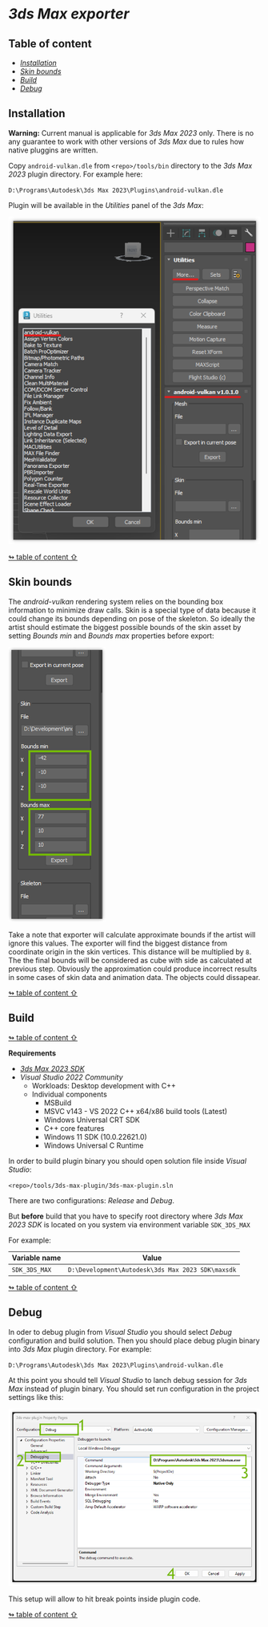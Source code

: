 # _3ds Max exporter_

## <a id="table-of-content">Table of content</a>

- [_Installation_](#installation)
- [_Skin bounds_](#skin-bounds)
- [_Build_](#build)
- [_Debug_](#debug)

## <a id="installation">Installation</a>

**Warning:** Current manual is applicable for _3ds Max 2023_ only. There is no any guarantee to work with other versions of _3ds Max_ due to rules how native pluggins are written.

Copy `android-vulkan.dle` from `<repo>/tools/bin` directory to the _3ds Max 2023_ plugin directory. For example here:

`D:\Programs\Autodesk\3ds Max 2023\Plugins\android-vulkan.dle`

Plugin will be available in the _Utilities_ panel of the _3ds Max_:

<img src="./images/3ds-max-plugin.png"/>

[↬ table of content ⇧](#table-of-content)

## <a id="skin-bounds">Skin bounds</a>

The _android-vulkan_ rendering system relies on the bounding box information to minimize draw calls. Skin is a special type of data because it could change its bounds depending on pose of the skeleton. So ideally the artist should estimate the biggest possible bounds of the skin asset by setting _Bounds min_ and _Bounds max_ properties before export:

<img src="./images/skin-bounds.png"/>

Take a note that exporter will calculate approximate bounds if the artist will ignore this values. The exporter will find the biggest distance from coordinate origin in the skin vertices. This distance will be multiplied by `8`. The the final bounds will be considered as cube with side as calculated at previous step. Obviously the approximation could produce incorrect results in some cases of skin data and animation data. The objects could dissapear.

[↬ table of content ⇧](#table-of-content)

## <a id="build">Build</a>

[↬ table of content ⇧](#table-of-content)

**Requirements**

- [_3ds Max 2023 SDK_](https://aps.autodesk.com/developer/overview/3ds-max#3dsmax-sdk)
- _Visual Studio 2022 Community_
  - Workloads: Desktop development with C++
  - Individual components
    - MSBuild
    - MSVC v143 - VS 2022 C++ x64/x86 build tools (Latest)
    - Windows Universal CRT SDK
    - C++ core features
    - Windows 11 SDK (10.0.22621.0)
    - Windows Universal C Runtime

In order to build plugin binary you should open solution file inside _Visual Studio_:

`<repo>/tools/3ds-max-plugin/3ds-max-plugin.sln`

There are two configurations: _Release_ and _Debug_.

But **before** build that you have to specify root directory where _3ds Max 2023 SDK_ is located on you system via environment variable `SDK_3DS_MAX`

For example:

Variable name | Value
--- | ---
`SDK_3DS_MAX` | `D:\Development\Autodesk\3ds Max 2023 SDK\maxsdk`

[↬ table of content ⇧](#table-of-content)

## <a id="debug">Debug</a>

In oder to debug plugin from _Visual Studio_ you should select _Debug_ configuration and build solution. Then you should place debug plugin binary into _3ds Max_ plugin directory. For example:

`D:\Programs\Autodesk\3ds Max 2023\Plugins\android-vulkan.dle`

At this point you should tell _Visual Studio_ to lanch debug session for _3ds Max_ instead of plugin binary. You should set run configuration in the project settings like this:

<img src="./images/3ds-max-debug.png"/>

This setup will allow to hit break points inside plugin code.

[↬ table of content ⇧](#table-of-content)

